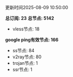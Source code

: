 更新时间2025-08-09 10:50:00

**总订阅: 23**
**总节点: 5142**
- vless节点: 18

**google ping有效节点: 166**
- ss节点: 84
- v2ray节点: 80
- trojan节点: 1
- ssr节点: 1

